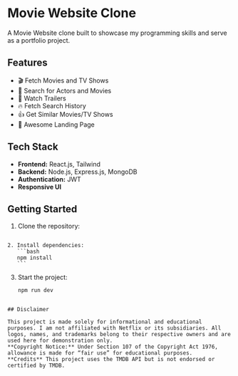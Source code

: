 # Movie Website Clone

A Movie Website clone built to showcase my programming skills and serve as a portfolio project.

## Features

- 🎬 Fetch Movies and TV Shows
- 🔎 Search for Actors and Movies
- 🎥 Watch Trailers
- 🔥 Fetch Search History
- 👍 Get Similar Movies/TV Shows
- 🙌 Awesome Landing Page

## Tech Stack

- **Frontend:** React.js, Tailwind
- **Backend:** Node.js, Express.js, MongoDB
- **Authentication:** JWT
- **Responsive UI**

## Getting Started

1. Clone the repository:

````

2. Install dependencies:
   ```bash
   npm install
   ```

````

3. Start the project:
   ```bash
   npm run dev
   ```

```

## Disclaimer

This project is made solely for informational and educational purposes. I am not affiliated with Netflix or its subsidiaries. All logos, names, and trademarks belong to their respective owners and are used here for demonstration only.
**Copyright Notice:** Under Section 107 of the Copyright Act 1976, allowance is made for “fair use” for educational purposes.
**Credits** This project uses the TMDB API but is not endorsed or certified by TMDB.

```
